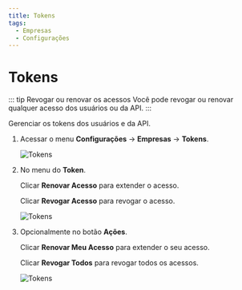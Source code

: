 ```yaml
---
title: Tokens
tags:
  - Empresas
  - Configurações
---
```


# Tokens

::: tip Revogar ou renovar os acessos
Você pode revogar ou renovar qualquer acesso dos usuários ou da API.
:::

Gerenciar os tokens dos usuários e da API.

1. Acessar o menu **Configurações** -> **Empresas** -> **Tokens**.

   ![Tokens](https://cdn.phishx.io/phishx-docs/images/phishx_companies_tokens_01.webp)

2. No menu do **Token**.

   Clicar **Renovar Acesso** para extender o acesso.

   Clicar **Revogar Acesso** para revogar o acesso.

   ![Tokens](https://cdn.phishx.io/phishx-docs/images/phishx_companies_tokens_02.webp)

3. Opcionalmente no botão **Ações**.

   Clicar **Renovar Meu Acesso** para extender o seu acesso.

   Clicar **Revogar Todos** para revogar todos os acessos.

   ![Tokens](https://cdn.phishx.io/phishx-docs/images/phishx_companies_tokens_03.webp)
